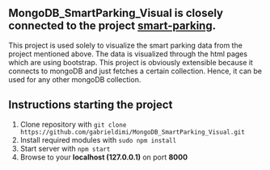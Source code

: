 ## MongoDB_SmartParking_Visual is closely connected to the project [smart-parking](https://github.com/gabrieldimi/smart-parking).

This project is used solely to visualize the smart parking data from the project mentioned above.
The data is visualized through the html pages which are using bootstrap. This project is obviously extensible because it connects to mongoDB and
just fetches a certain collection. Hence, it can be used for any other mongoDB collection. 

## Instructions starting the project

1. Clone repository with `git clone https://github.com/gabrieldimi/MongoDB_SmartParking_Visual.git`
2. Install required modules with `sudo npm install`
3. Start server with `npm start`
4. Browse to your **localhost (127.0.0.1)** on port **8000**
